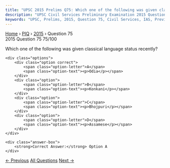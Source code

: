 ```yaml
---
title: "UPSC 2015 Prelims Q75: Which one of the following was given classical language stat..."
description: "UPSC Civil Services Preliminary Examination 2015 Question 75 with options and answer"
keywords: "UPSC, Prelims, 2015, Question 75, Civil Services, IAS, Previous Year Questions"
---
```


<nav class="breadcrumb">
    <a href="../../">Home</a>
    <span>›</span>
    <a href="../">PIQ</a>
    <span>›</span>
    <a href="./">2015</a>
    <span>›</span>
    <span>Question 75</span>
</nav>

<div class="question-header">
    <div class="question-meta">
        <span class="year-badge">2015</span>
        <span class="question-number">Question 75</span>
        <span class="progress">75/100</span>
    </div>
    <div class="progress-bar">
        <div class="progress-fill" style="width: 75.0%"></div>
    </div>
</div>

<div class="question-content">
    <div class="question-text">
        <p>Which one of the following was given classical language status recently?</p>
    </div>
    
    <div class="options">
        <div class="option correct">
            <span class="option-letter">A</span>
            <span class="option-text"><p>Odia</p></span>
        </div>
        <div class="option">
            <span class="option-letter">B</span>
            <span class="option-text"><p>Konkani</p></span>
        </div>
        <div class="option">
            <span class="option-letter">C</span>
            <span class="option-text"><p>Bhojpuri</p></span>
        </div>
        <div class="option">
            <span class="option-letter">D</span>
            <span class="option-text"><p>Assamese</p></span>
        </div>
    </div>

    <div class="answer-box">
        <strong>Correct Answer:</strong> Option A
    </div>
</div>

<div class="question-nav">
    <a href="../q074-with-reference-to-forest-carbon-partnership-facili/" class="nav-btn prev">← Previous</a>
    <a href="../" class="nav-btn center">All Questions</a>
    <a href="../q076-with-reference-to-an-organization-known-as-birdlif/" class="nav-btn next">Next →</a>
</div>
